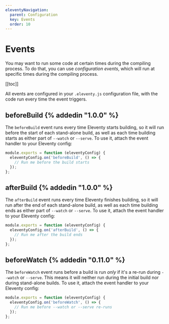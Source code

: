 ```yaml
---
eleventyNavigation:
  parent: Configuration
  key: Events
  order: 10
---
```


# Events

You may want to run some code at certain times during the compiling process. To do that, you can use _configuration events_, which will run at specific times during the compiling process.

[[toc]]

All events are configured in your `.eleventy.js` configuration file, with the code run every time the event triggers.

## beforeBuild {% addedin "1.0.0" %}

The `beforeBuild` event runs every time Eleventy starts building, so it will run before the start of each stand-alone build, as well as each time building starts as either part of `--watch` or `--serve`. To use it, attach the event handler to your Eleventy config:

```js
module.exports = function (eleventyConfig) {
  eleventyConfig.on('beforeBuild', () => {
    // Run me before the build starts
  });
};
```

## afterBuild {% addedin "1.0.0" %}

The `afterBuild` event runs every time Eleventy finishes building, so it will run after the end of each stand-alone build, as well as each time building ends as either part of `--watch` or `--serve`. To use it, attach the event handler to your Eleventy config:

```js
module.exports = function (eleventyConfig) {
  eleventyConfig.on('afterBuild', () => {
    // Run me after the build ends
  });
};
```

## beforeWatch {% addedin "0.11.0" %}

The `beforeWatch` event runs before a build is run _only_ if it's a re-run during `--watch` or `--serve`. This means it will neither run during the initial build nor during stand-alone builds. To use it, attach the event handler to your Eleventy config:

```js
module.exports = function (eleventyConfig) {
  eleventyConfig.on('beforeWatch', () => {
    // Run me before --watch or --serve re-runs
  });
};
```
